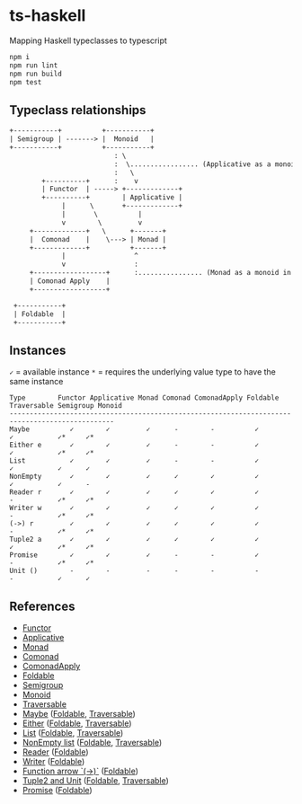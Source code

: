 # ts-haskell
Mapping Haskell typeclasses to typescript

```bash
npm i
npm run lint
npm run build
npm test
```

## Typeclass relationships

```txt
+-----------+          +-----------+
| Semigroup | -------> |  Monoid   |
+-----------+          +-----------+
                          : \
                          :  \................. (Applicative as a monoidal pattern)
                          :   \
        +----------+      :    v
        | Functor  | -----> +-------------+
        +----------+        | Applicative |
             |      \       +-------------+
             |       \          |
             v        \         v
     +-------------+   \      +-------+
     |  Comonad    |    \---> | Monad |
     +-------------+          +-------+
             |                 ^
             v                 :
     +------------------+      :................ (Monad as a monoid in endofunctors)
     | Comonad Apply    |
     +------------------+

 +-----------+
 | Foldable  |
 +-----------+
```

## Instances

`✓` = available instance
`*` = requires the underlying value type to have the same instance

```
Type        Functor Applicative Monad Comonad ComonadApply Foldable Traversable Semigroup Monoid
------------------------------------------------------------------------------------------------
Maybe          ✓        ✓         ✓      -        -          ✓        ✓           ✓*     ✓*
Either e       ✓        ✓         ✓      -        -          ✓        ✓           ✓*     ✓*
List           ✓        ✓         ✓      -        -          ✓        ✓           ✓      ✓
NonEmpty       ✓        ✓         ✓      ✓        ✓          ✓        ✓           ✓      -
Reader r       ✓        ✓         ✓      ✓        ✓          ✓        -           ✓*     ✓*
Writer w       ✓        ✓         ✓      ✓        ✓          ✓        -           ✓*     ✓*
(->) r         ✓        ✓         ✓      ✓        ✓          ✓        -           ✓*     ✓*
Tuple2 a       ✓        ✓         ✓      ✓        ✓          ✓        ✓           ✓*     ✓*
Promise        ✓        ✓         ✓      -        -          ✓        -           ✓*     ✓*
Unit ()        -        -         -      -        -          -        -           ✓      ✓
```

## References

- [Functor](src/ghc/base/functor.ts)
- [Applicative](src/ghc/base/applicative.ts)
- [Monad](src/ghc/base/monad/monad.ts)
- [Comonad](src/control/comonad.ts)
- [ComonadApply](src/control/comonad-apply.ts)
- [Foldable](src/data/foldable.ts)
- [Semigroup](src/ghc/base/semigroup.ts)
- [Monoid](src/ghc/base/monoid.ts)
- [Traversable](src/ghc/base/traversable.ts)
- [Maybe](src/ghc/base/maybe/maybe.ts) ([Foldable](src/ghc/base/maybe/foldable.ts), [Traversable](src/ghc/base/maybe/traversable.ts))
- [Either](src/data/either/either.ts) ([Foldable](src/data/either/foldable.ts), [Traversable](src/data/either/traversable.ts))
- [List](src/ghc/base/list/list.ts) ([Foldable](src/ghc/base/list/foldable.ts), [Traversable](src/ghc/base/list/traversable.ts))
- [NonEmpty list](src/ghc/base/non-empty/list.ts) ([Foldable](src/ghc/base/non-empty/foldable.ts), [Traversable](src/ghc/base/non-empty/traversable.ts))
- [Reader](src/control/reader/reader.ts) ([Foldable](src/control/reader/foldable.ts))
- [Writer](src/control/writer/writer.ts) ([Foldable](src/control/writer/foldable.ts))
- [Function arrow \`(->)\`](src/ghc/prim/function-arrow/index.ts) ([Foldable](src/control/reader/foldable.ts))
- [Tuple2 and Unit](src/ghc/base/tuple/tuple.ts) ([Foldable](src/ghc/base/tuple/foldable.ts), [Traversable](src/ghc/base/tuple/tuple2-traversable.ts))
- [Promise](src/extra/promise/promise.ts) ([Foldable](src/extra/promise/foldable.ts))
